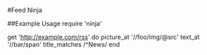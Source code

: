 #Feed Ninja

##Example Usage
  require 'ninja'

  get 'http://example.com/rss' do
    picture_at '//foo/img/@src'
    text_at '//bar/span'
    title_matches /^News/
  end
